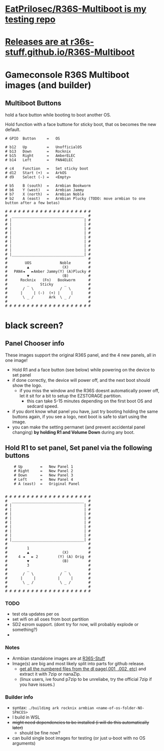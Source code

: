 # [EatPrilosec/R36S-Multiboot is my testing repo](https://github.com/EatPrilosec/R36S-Multiboot)

# [Releases are at r36s-stuff.github.io/R36S-Multiboot](https://r36s-stuff.github.io/R36S-Multiboot)

# Gameconsole R36S Multiboot images (and builder)

## Multiboot Buttons

hold a face button while booting to boot another OS.

Hold function with a face buttone for sticky boot, that os becomes the new default.

```
# GPIO  Button     =   OS

# b12   Up         =   UnofficialOS
# b13   Down       =   Rocknix
# b15   Right      =   AmberELEC
# b14   Left       =   PAN4ELEC

# c4    Function   =   Set sticky boot
# d12   Start (+)  =   ArkOS
# d9    Select (-) =   <Empty>

# b5    B (south)  =   Armbian Bookworm
# b6    Y (west)   =   Armbian Jammy
# b7    X (north)  =   Armbian Noble
# b2    A (east)   =   Armbian Plucky (TODO: move armbian to one button after a few betas)

# # # # # # # # # # # # # # # # # # # #
#  _________________________________  #
# |                                 | #
# |                                 | #
# |                                 | #
# |                                 | #
# |                                 | #
# |                                 | #
# |                                 | #
# |                                 | #
# |_________________________________| #
#                                     #
#        UOS             Noble        #
#         ▲               (X)         #
#   PAN4◄   ►Amber Jammy(Y) (A)Plucky #
#         ▼               (B)         #
#      Rocknix   (Fn)   Bookworm      #
#         _     Sticky     _          #
#       /   \            /   \        #
#      |     | (-)  (+) |     |       #
#       \ _ /       Ark  \ _ /        #
#                                     #
# # # # # # # # # # # # # # # # # # # #
```


# black screen?
## Panel Chooser info

These images support the original R36S panel, and the 4 new panels, all in one image!

- Hold R1 and a face button (see below) while powering on the device to set panel
- if done correctly, the device will power off, and the next boot should show the logo.
    - if you miss the window and the R36S doesnt automatically power off, let it sit for a bit to setup the EZSTORAGE partition.
        - this can take 5-15 minutes depending on the first boot OS and sedcard speed.
- if you dont know what panel you have, just try booting holding the same buttons again, if you see a logo, next boot is safe to start using the image.
- you can make the setting permanet (and prevent accidental panel changing) **by holding R1 and Volume Down** during any boot.


## Hold R1 to set panel, Set panel via the following buttons
```
    # Up        =   New Panel 1
    # Right     =   New Panel 2
    # Down      =   New Panel 3
    # Left      =   New Panel 4
    # A (east)  =   Original Panel


# # # # # # # # # # # # # # # # # # # #
#  _________________________________  #
# |                                 | #
# |                                 | #
# |                                 | #
# |                                 | #
# |                                 | #
# |                                 | #
# |                                 | #
# |                                 | #
# |_________________________________| #
#                                     #
#         1                           #
#         ▲               (X)         #
#     4 ◄   ► 2         (Y) (A) Orig  #
#         ▼               (B)         #
#         3                           #
#         _                _          #
#       /   \            /   \        #
#      |     |          |     |       #
#       \ _ /            \ _ /        #
#                                     #
# # # # # # # # # # # # # # # # # # # #
```

### TODO
- test ota updates per os
- set wifi on all oses from boot partition
- SD2 ezrom support. (dont try for now, will probably explode or something?)
- 

### Notes
- Armbian standalone images are at [R36S-Stuff](https://github.com/R36S-Stuff/R36S-Armbian/releases/latest)
- Image(s) are big and most likely split into parts for github release.
    - [get all the numbered files from the dl page(.001, .002, etc)](https://r36s-stuff.github.io/R36S-Multiboot) and extract it with 7zip or nanaZip.
    - (linux users, ive found p7zip to be unreliabe, try the official 7zip if you have issues.)

### Builder info
- syntax: `./buildimg ark rocknix armbian <name-of-os-folder-NO-SPACES>`
- I build in WSL
- ~~might need dependencies to be installed (i will do this automatically later)~~ 
    - should be fine now?
- can build single boot images for testing (or just u-boot with no OS arguments)

